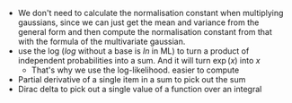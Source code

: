- We don't need to calculate the normalisation constant when multiplying gaussians, since we can just get the mean and variance from the general form and then compute the normalisation constant from that with the formula of the multivariate gaussian. 
- use the log ($log$ without a base is $ln$ in ML) to turn a product of independent probabilities into a sum. And it will turn $\exp(x)$ into $x$
	- That's why we use the log-likelihood. easier to compute
- Partial derivative of a single item in a sum to pick out the sum
- Dirac delta to pick out a single value of a function over an integral 
